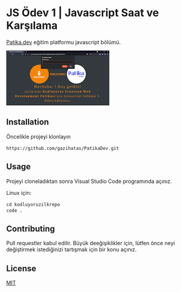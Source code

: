 # JS Ödev 1 | Javascript Saat ve Karşılama

[Patika.dev](https://www.patika.dev/) eğitim platformu javascript bölümü. 

![](img/odev.gif)


## Installation

Öncelikle projeyi klonlayın

```
https://github.com/gazihatas/PatikaDev.git
```

## Usage 

Projeyi cloneladıktan sonra Visual Studio Code programında açınız.

Linux için:

```
cd kodluyoruzilkrepo
code .
```

## Contributing

Pull requestler kabul edilir. Büyük deeğişiklikler için, lütfen önce neyi değiştirmek istediğinizi tartışmak için bir konu açınız.

## License

[MIT](https://choosealicense.com/licenses/mit/)
